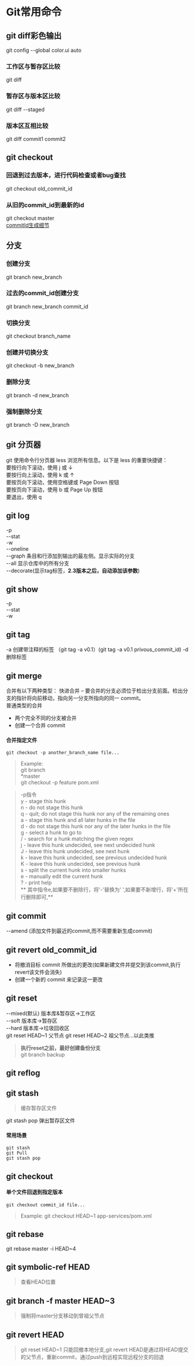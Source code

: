 # Git常用命令
## git diff彩色输出
git config --global color.ui auto
### 工作区与暂存区比较
git diff
### 暂存区与版本区比较
git diff --staged
### 版本区互相比较
git diff commit1 commit2
## git checkout
### 回退到过去版本，进行代码检查或者bug查找
git checkout old_commit_id
### 从旧的commit_id到最新的id
git checkout master  
[commitId生成细节](https://git-scm.com/book/en/v2/Git-Internals-Git-Objects)
## 分支
###  创建分支
git branch new_branch
### 过去的commit_id创建分支
git branch new_branch commit_id
### 切换分支
git checkout branch_name
### 创建并切换分支
git checkout -b new_branch
### 删除分支
git branch -d new_branch
### 强制删除分支
git branch -D new_branch

## git 分页器
git 使用命令行分页器 less 浏览所有信息。以下是 less 的重要快捷键：  
要按行向下滚动，使用 j 或 ↓  
要按行向上滚动，使用 k 或 ↑  
要按页向下滚动，使用空格键或 Page Down 按钮  
要按页向下滚动，使用 b 或 Page Up 按钮  
要退出，使用 q  
## git log
-p  
--stat  
-w  
--oneline  
--graph 条目和行添加到输出的最左侧。显示实际的分支  
--all 显示仓库中的所有分支  
--decorate(显示tag标签，**2.3版本之后，自动添加该参数**)
## git show
-p  
--stat  
-w  
## git tag
-a 创建带注释的标签 （git tag -a v0.1）(git tag -a v0.1 privous_commit_id)
-d 删除标签

## git merge
合并有以下两种类型：
快进合并 – 要合并的分支必须位于检出分支前面。检出分支的指针将向前移动，指向另一分支所指向的同一 commit。  
普通类型的合并
 - 两个完全不同的分支被合并
 - 创建一个合并 commit  

#### 合并指定文件
```shell
git checkout -p another_branch_name file...
```
>Example:  
git branch  
*master  
git checkout -p feature pom.xml   


> -p指令  
y - stage this hunk  
n - do not stage this hunk  
q - quit; do not stage this hunk nor any of the remaining ones  
a - stage this hunk and all later hunks in the file  
d - do not stage this hunk nor any of the later hunks in the file  
g - select a hunk to go to  
/ - search for a hunk matching the given regex  
j - leave this hunk undecided, see next undecided hunk  
J - leave this hunk undecided, see next hunk  
k - leave this hunk undecided, see previous undecided hunk  
K - leave this hunk undecided, see previous hunk  
s - split the current hunk into smaller hunks  
e - manually edit the current hunk  
? - print help  
** 其中指令e,如果要不删除行，将'-'替换为' ',如果要不新增行，将'+'所在行删除即可,**


## git commit
 --amend (添加文件到最近的commit,而不需要重新生成commit)
## git revert old_commit_id
- 将撤消目标 commit 所做出的更改(如果新建文件并提交到该commit,执行revert该文件会消失)  
- 创建一个新的 commit 来记录这一更改   

## git reset
--mixed(默认)  版本库&暂存区->工作区  
--soft     版本库->暂存区  
--hard  版本库->垃圾回收区  
git reset HEAD~1 父节点
git reset HEAD~2 祖父节点...以此类推
>**执行reset之前，最好创建备份分支**   
git branch backup
## git reflog
## git stash
>缓存暂存区文件  

git stash pop 弹出暂存区文件  
#### 常用场景
```shell
git stash
git Pull
git stash pop
```
## git checkout
#### 单个文件回退到指定版本
```shell
git checkout commit_id file...

```
>Example:
git checkout HEAD~1 app-services/pom.xml
## git rebase
git rebase master -i HEAD~4
## git symbolic-ref HEAD
>查看HEAD位置  
## git branch -f master HEAD~3
> 强制将master分支移动到曾祖父节点  
## git revert HEAD
>git reset HEAD~1 只能回撤本地分支,git revert HEAD是通过将HEAD提交的父节点，重新commit，通过push到远程实现远程分支的回退
